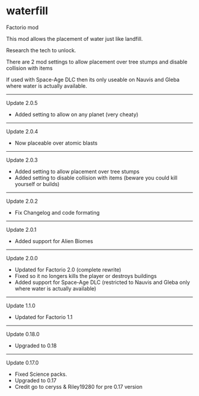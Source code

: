 # waterfill

Factorio mod
 
This mod allows the placement of water just like landfill.

Research the tech to unlock.

There are 2 mod settings to allow placement over tree stumps and disable collision with items

If used with Space-Age DLC then its only useable on Nauvis and Gleba where water is actually available.

-----------
Update 2.0.5
- Added setting to allow on any planet (very cheaty) 
-----------
Update 2.0.4
- Now placeable over atomic blasts 
-----------
Update 2.0.3
- Added setting to allow placement over tree stumps 
- Added setting to disable collision with items (beware you could kill yourself or builds)
-----------
Update 2.0.2
- Fix Changelog and code formating
-----------
Update 2.0.1
- Added support for Alien Biomes
-----------
Update 2.0.0
- Updated for Factorio 2.0 (complete rewrite)
- Fixed so it no longers kills the player or destroys buildings
- Added support for Space-Age DLC (restricted to Nauvis and Gleba only where water is actually available)
-----------
Update 1.1.0
- Updated for Factorio 1.1
-----------
Update 0.18.0 
- Upgraded to 0.18
-----------
Update 0.17.0 
- Fixed Science packs.
- Upgraded to 0.17
- Credit go to ceryss & Riley19280 for pre 0.17 version